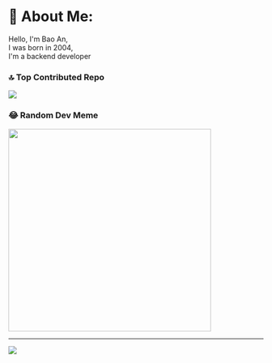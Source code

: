 # 💫 About Me:
Hello, I'm Bao An, <br>I was born in 2004, <br>I'm a backend developer

### 🔝 Top Contributed Repo
![](https://github-contributor-stats.vercel.app/api?username=AnPham79&limit=5&theme=dark&combine_all_yearly_contributions=true)

### 😂 Random Dev Meme
<img src='https://memer-new.vercel.app/' style="height: 400px;"/>

---
[![](https://visitcount.itsvg.in/api?id=AnPham79&icon=0&color=0)](https://visitcount.itsvg.in)

<!-- Proudly created with GPRM ( https://gprm.itsvg.in ) -->

